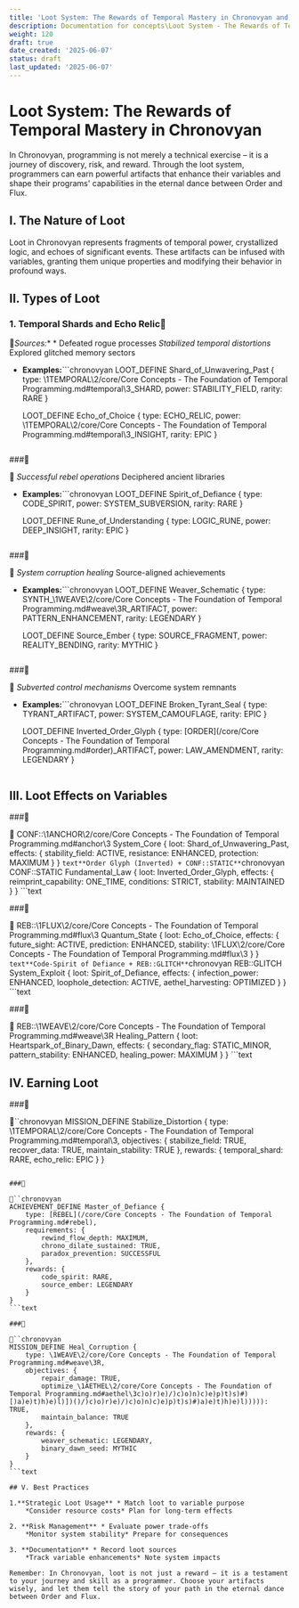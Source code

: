 ```yaml
---
title: 'Loot System: The Rewards of Temporal Mastery in Chronovyan and) runtime")'
description: Documentation for concepts\Loot System - The Rewards of Temporal Mastery.md
weight: 120
draft: true
date_created: '2025-06-07'
status: draft
last_updated: '2025-06-07'
---
```


# Loot System: The Rewards of Temporal Mastery in Chronovyan

In Chronovyan, programming is not merely a technical exercise – it is a journey of discovery, risk, and reward. Through the loot system, programmers can earn powerful artifacts that enhance their variables and shape their programs' capabilities in the eternal dance between Order and Flux.

## I. The Nature of Loot

Loot in Chronovyan represents fragments of temporal power, crystallized logic, and echoes of significant events. These artifacts can be infused with variables, granting them unique properties and modifying their behavior in profound ways.

## II. Types of Loot

### 1. Temporal Shards and Echo Relic
*Sources:** * Defeated rogue processes
    *Stabilized temporal distortions* Explored glitched memory sectors
* **Examples:**```chronovyan
    LOOT_DEFINE Shard_of_Unwavering_Past {
        type: \1TEMPORAL\2/core/Core Concepts - The Foundation of Temporal Programming.md#temporal\3_SHARD,
        power: STABILITY_FIELD,
        rarity: RARE
    }

    LOOT_DEFINE Echo_of_Choice {
        type: ECHO_RELIC,
        power: \1TEMPORAL\2/core/Core Concepts - The Foundation of Temporal Programming.md#temporal\3_INSIGHT,
        rarity: EPIC
    }
    ```text

###

   *Successful rebel operations* Deciphered ancient libraries
* **Examples:**```chronovyan
    LOOT_DEFINE Spirit_of_Defiance {
        type: CODE_SPIRIT,
        power: SYSTEM_SUBVERSION,
        rarity: RARE
    }

    LOOT_DEFINE Rune_of_Understanding {
        type: LOGIC_RUNE,
        power: DEEP_INSIGHT,
        rarity: EPIC
    }
    ```text

###

   *System corruption healing* Source-aligned achievements
* **Examples:**```chronovyan
    LOOT_DEFINE Weaver_Schematic {
        type: SYNTH_\1WEAVE\2/core/Core Concepts - The Foundation of Temporal Programming.md#weave\3R_ARTIFACT,
        power: PATTERN_ENHANCEMENT,
        rarity: LEGENDARY
    }

    LOOT_DEFINE Source_Ember {
        type: SOURCE_FRAGMENT,
        power: REALITY_BENDING,
        rarity: MYTHIC
    }
    ```text

###

   *Subverted control mechanisms* Overcome system remnants
* **Examples:**```chronovyan
    LOOT_DEFINE Broken_Tyrant_Seal {
        type: TYRANT_ARTIFACT,
        power: SYSTEM_CAMOUFLAGE,
        rarity: EPIC
    }

    LOOT_DEFINE Inverted_Order_Glyph {
        type: [ORDER](/core/Core Concepts - The Foundation of Temporal Programming.md#order)_ARTIFACT,
        power: LAW_AMENDMENT,
        rarity: LEGENDARY
    }
    ```text

## III. Loot Effects on Variables

###

   CONF::\1ANCHOR\2/core/Core Concepts - The Foundation of Temporal Programming.md#anchor\3 System_Core {
        loot: Shard_of_Unwavering_Past,
        effects: {
            stability_field: ACTIVE,
            resistance: ENHANCED,
            protection: MAXIMUM
        }
    }
    ```text**Order Glyph (Inverted) + CONF::STATIC**```chronovyan
    CONF::STATIC Fundamental_Law {
        loot: Inverted_Order_Glyph,
        effects: {
            reimprint_capability: ONE_TIME,
            conditions: STRICT,
            stability: MAINTAINED
        }
    }
    ```text

###

   REB::\1FLUX\2/core/Core Concepts - The Foundation of Temporal Programming.md#flux\3 Quantum_State {
        loot: Echo_of_Choice,
        effects: {
            future_sight: ACTIVE,
            prediction: ENHANCED,
            stability: \1FLUX\2/core/Core Concepts - The Foundation of Temporal Programming.md#flux\3
        }
    }
    ```text**Code-Spirit of Defiance + REB::GLITCH**```chronovyan
    REB::GLITCH System_Exploit {
        loot: Spirit_of_Defiance,
        effects: {
            infection_power: ENHANCED,
            loophole_detection: ACTIVE,
            aethel_harvesting: OPTIMIZED
        }
    }
    ```text

###

   REB::\1WEAVE\2/core/Core Concepts - The Foundation of Temporal Programming.md#weave\3R Healing_Pattern {
        loot: Heartspark_of_Binary_Dawn,
        effects: {
            secondary_flag: STATIC_MINOR,
            pattern_stability: ENHANCED,
            healing_power: MAXIMUM
        }
    }
    ```text

## IV. Earning Loot

###

``chronovyan
MISSION_DEFINE Stabilize_Distortion {
    type: \1TEMPORAL\2/core/Core Concepts - The Foundation of Temporal Programming.md#temporal\3,
    objectives: {
        stabilize_field: TRUE,
        recover_data: TRUE,
        maintain_stability: TRUE
    },
    rewards: {
        temporal_shard: RARE,
        echo_relic: EPIC
    }
}
```text

###

``chronovyan
ACHIEVEMENT_DEFINE Master_of_Defiance {
    type: [REBEL](/core/Core Concepts - The Foundation of Temporal Programming.md#rebel),
    requirements: {
        rewind_flow_depth: MAXIMUM,
        chrono_dilate_sustained: TRUE,
        paradox_prevention: SUCCESSFUL
    },
    rewards: {
        code_spirit: RARE,
        source_ember: LEGENDARY
    }
}
```text

###

``chronovyan
MISSION_DEFINE Heal_Corruption {
    type: \1WEAVE\2/core/Core Concepts - The Foundation of Temporal Programming.md#weave\3R,
    objectives: {
        repair_damage: TRUE,
        optimize_\1AETHEL\2/core/Core Concepts - The Foundation of Temporal Programming.md#aethel\3c)o)r)e)/)c)o)n)c)e)p)t)s)#)[)a)e)t)h)e)l)])()/)c)o)r)e)/)c)o)n)c)e)p)t)s)#)a)e)t)h)e)l))))): TRUE,
        maintain_balance: TRUE
    },
    rewards: {
        weaver_schematic: LEGENDARY,
        binary_dawn_seed: MYTHIC
    }
}
```text

## V. Best Practices

1.**Strategic Loot Usage** * Match loot to variable purpose
    *Consider resource costs* Plan for long-term effects

2. **Risk Management** * Evaluate power trade-offs
    *Monitor system stability* Prepare for consequences

3. **Documentation** * Record loot sources
    *Track variable enhancements* Note system impacts

Remember: In Chronovyan, loot is not just a reward – it is a testament to your journey and skill as a programmer. Choose your artifacts wisely, and let them tell the story of your path in the eternal dance between Order and Flux.